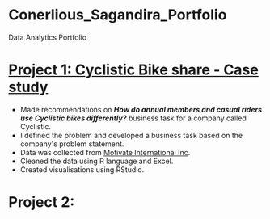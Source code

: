 # Conerlious_Sagandira_Portfolio
Data Analytics Portfolio

# [Project 1: Cyclistic Bike share - Case study](https://rpubs.com/Corny26Saga/871934) 
* Made recommendations on _**How do annual members and casual riders use Cyclistic bikes differently?**_ business task for a company called Cyclistic. 
* I defined the problem and developed a business task based on the company's problem statement. 
* Data was collected from [Motivate International Inc](https://divvy-tripdata.s3.amazonaws.com/index.html). 
* Cleaned the data using R language and Excel. 
* Created visualisations using RStudio. 

# Project 2:
